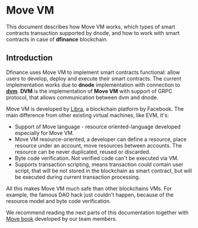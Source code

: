 # Move VM

This document describes how Move VM works, which types of smart contracts transaction supported by dnode, and how to work with smart contracts in case of **dfinance** blockchain.

## Introduction

Dfinance uses Move VM to implement smart contracts functional: allow users to develop, deploy and execute their smart contracts. The current implementation works due to **dnode** implementation with connection to [**dvm**](https://github.com/dfinance/dvm). **DVM** is the implementation of **Move VM** with support of GRPC protocol, that allows communication between dvm and dnode.

Move VM is developed by [Libra](https://libra.org/), a blockchain platform by Facebook. The main difference from other existing virtual machines, like EVM, it's:

* Support of Move language - resource oriented-language developed especially for Move VM.
* Move VM resource-oriented, a developer can define a resource, place resource under an account, move resources between accounts. The resource can be never duplicated, reused or discarded.
* Byte code verification. Not verified code can't be executed via VM.
* Supports transaction scripting, means transaction could contain user script, that will be not stored in the blockchain as smart contract, but will be executed during current transaction processing.

All this makes Move VM much safe than other blockchains VMs. For example, the famous DAO hack just couldn't happen, because of the resource model and byte code verification.

We recommend reading the next parts of this documentation together with [Move book](/move_vm/move_book.md) developed by our team members.

